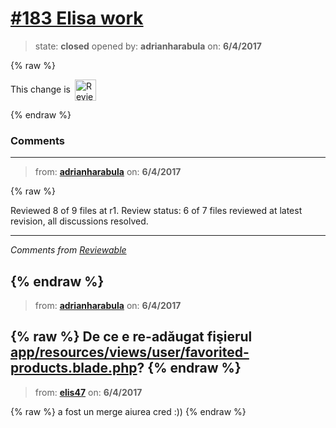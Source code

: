 # [\#183 Elisa work](https://github.com/adrianharabula/condr/pull/183)

> state: **closed** opened by: **adrianharabula** on: **6/4/2017**

{% raw %}


<!-- Reviewable:start -->
This change is [<img src="https://reviewable.io/review_button.svg" height="34" align="absmiddle" alt="Reviewable"/>](https://reviewable.io/reviews/adrianharabula/condr/183)
<!-- Reviewable:end -->

{% endraw %}


### Comments

---
> from: [**adrianharabula**](https://github.com/adrianharabula/condr/pull/183#issuecomment-306041122) on: **6/4/2017**

{% raw %}




Reviewed 8 of 9 files at r1.
Review status: 6 of 7 files reviewed at latest revision, all discussions resolved.

---



*Comments from [Reviewable](https://reviewable.io:443/reviews/adrianharabula/condr/183)*
<!-- Sent from Reviewable.io -->

{% endraw %}
---
> from: [**adrianharabula**](https://github.com/adrianharabula/condr/pull/183#issuecomment-306045258) on: **6/4/2017**

{% raw %}
De ce e re-adăugat fişierul [app/resources/views/user/favorited-products.blade.php](https://reviewable.io/reviews/adrianharabula/condr/183/app/resources/views/user/favorited-products.blade.php)?
{% endraw %}
---
> from: [**elis47**](https://github.com/adrianharabula/condr/pull/183#issuecomment-306050886) on: **6/4/2017**

{% raw %}
a fost un merge aiurea cred :))
{% endraw %}
